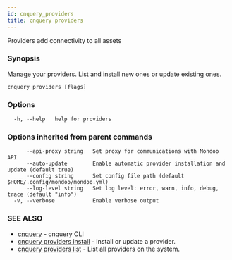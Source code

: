 ```yaml
---
id: cnquery_providers
title: cnquery providers
---
```


Providers add connectivity to all assets

### Synopsis

Manage your providers. List and install new ones or update existing ones.

```
cnquery providers [flags]
```

### Options

```
  -h, --help   help for providers
```

### Options inherited from parent commands

```
      --api-proxy string   Set proxy for communications with Mondoo API
      --auto-update        Enable automatic provider installation and update (default true)
      --config string      Set config file path (default $HOME/.config/mondoo/mondoo.yml)
      --log-level string   Set log level: error, warn, info, debug, trace (default "info")
  -v, --verbose            Enable verbose output
```

### SEE ALSO

- [cnquery](cnquery.md) - cnquery CLI
- [cnquery providers install](cnquery_providers_install.md) - Install or update a provider.
- [cnquery providers list](cnquery_providers_list.md) - List all providers on the system.
